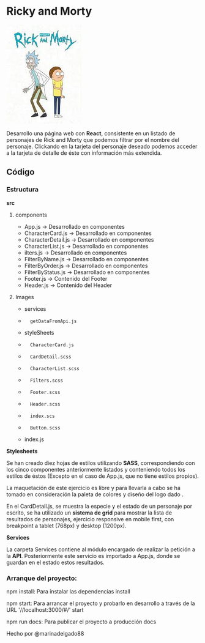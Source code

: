 # Ricky and Morty

![Ricky and Morty](/src/images/portada.jpg)

Desarrollo una página web con **React**, consistente en un listado de personajes de Rick and Morty que podemos filtrar por el nombre del personaje. Clickando en la tarjeta del personaje deseado podemos acceder a la tarjeta de detalle de éste con información más extendida.

## Código

### Estructura

**src**

1.  components

    - App.js -> Desarrollado en componentes
    - CharacterCard.js -> Desarrollado en componentes
    - CharacterDetail.js -> Desarrollado en componentes
    - CharacterList.js -> Desarrollado en componentes
    - ilters.js -> Desarrollado en componentes
    - FilterByName.js -> Desarrollado en componentes
    - FilterByOrder.js -> Desarrollado en componentes
    - FilterByStatus.js -> Desarrollado en componentes
    - Footer.js -> Contenido del Footer
    - Header.js -> Contenido del Header

2.  Images
    - services
    -       getDataFromApi.js
    - styleSheets
    -       CharacterCard.js
    -       CardDetail.scss
    -       CharacterList.scss
    -       Filters.scss
    -       Footer.scss
    -       Header.scss
    -       index.scs
    -       Button.scss
    - index.js

**Stylesheets**

Se han creado diez hojas de estilos utilizando **SASS**, correspondiendo con los cinco componentes anteriormente listados y conteniendo todos los estilos de éstos (Excepto en el caso de App.js, que no tiene estilos propios).

La maquetación de este ejercicio es libre y para llevarla a cabo se ha tomado en consideración la paleta de colores y diseño del logo dado .

En el CardDetail.js, se muestra la especie y el estado de un personaje por escrito, se ha utilizado un **sistema de grid** para mostrar la lista de resultados de personajes, ejercicio responsive en mobile first, con breakpoint a tablet (768px) y desktop (1200px).

**Services**

La carpeta Services contiene al módulo encargado de realizar la petición a la **API**. Posteriormente este servicio es importado a App.js, donde se guardan en el estado estos resultados.

### Arranque del proyecto:

npm install: Para instalar las dependencias
install

npm start: Para arrancar el proyecto y probarlo en desarrollo a través de la URL '//localhost:3000/#/'
start

npm run docs: Para publicar el proyecto a producción
docs

Hecho por @marinadelgado88
